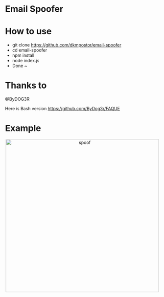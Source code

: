 # Email Spoofer

# How to use
- git clone https://github.com/dkmpostor/email-spoofer
- cd email-spoofer
- npm install
- node index.js
- Done ~

# Thanks to
@ByDOG3R

Here is Bash version https://github.com/ByDog3r/FAQUE

# Example

<p align="center">
  <img src="https://github.com/dkmpostor/email-spoofer/blob/main/screenshit.PNG" width="500" title="spoof">
</p>
